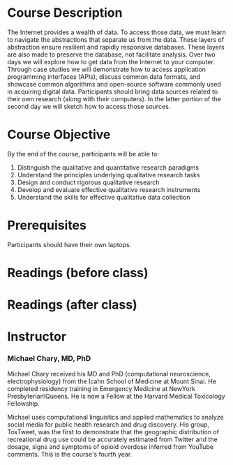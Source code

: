 # Course Description 

The Internet provides a wealth of data. To access those data, we must learn to navigate the abstractions that separate us from the data. These layers of abstraction ensure resilient and rapidly responsive databases. These layers are also made to preserve the database, not facilitate analysis. Over two days we will explore how to get data from the Internet to your computer. Through case studies we will demonstrate how to access application programming interfaces (APIs), discuss common data formats, and showcase common algorithms and open-source software commonly used in acquiring digital data. Participants should bring data sources related to their own research (along with their computers). In the latter portion of the second day we will sketch how to access those sources.

# Course Objective 

By the end of the course, participants will be able to:

1. Distinguish the qualitative and quantitative research paradigms
1. Understand the principles underlying qualitative research tasks
1. Design and conduct rigorous qualitative research
1. Develop and evaluate effective qualitative research instruments
1. Understand the skills for effective qualitative data collection

# Prerequisites

Participants should have their own laptops.

# Readings (before class)

# Readings (after class)

# Instructor 
### Michael Chary, MD, PhD

Michael Chary received his MD and PhD (computational neuroscience, electrophysiology) from the Icahn School of Medicine at Mount Sinai. He completed residency training in Emergency Medicine at NewYork Presbyterian\Queens. He is now a Fellow at the Harvard Medical Toxicology Fellowship. 

Michael uses computational linguistics and applied mathematics to analyze social media for public health research and drug discovery. His group, ToxTweet, was the first to demonstrate that the geographic distribution of recreational drug use could be accurately estimated from Twitter and the dosage, signs and symptoms of opioid overdose inferred from YouTube comments. This is the course's fourth year. 

